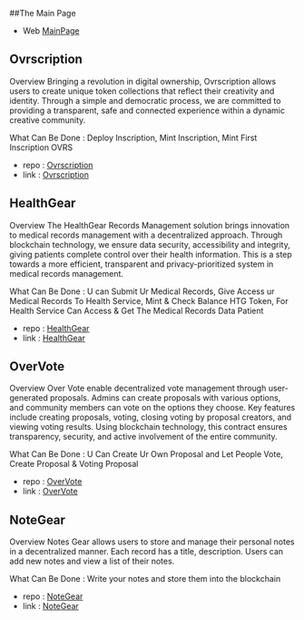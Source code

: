 ##The Main Page
- Web [MainPage](https://www.overgear.xyz/)

## Ovrscription

Overview
Bringing a revolution in digital ownership, Ovrscription allows users to create unique token collections that reflect their creativity and identity. Through a simple and democratic process, we are committed to providing a transparent, safe and connected experience within a dynamic creative community.

What Can Be Done : Deploy Inscription, Mint Inscription, Mint First Inscription OVRS

- repo : [Ovrscription](https://github.com/demigohu/ovrscription)
- link : [Ovrscription](https://inscription.overgear.xyz/)

## HealthGear

Overview
The HealthGear Records Management solution brings innovation to medical records management with a decentralized approach. Through blockchain technology, we ensure data security, accessibility and integrity, giving patients complete control over their health information. This is a step towards a more efficient, transparent and privacy-prioritized system in medical records management.

What Can Be Done : U can Submit Ur Medical Records, Give Access ur Medical Records To Health Service, Mint & Check Balance HTG Token, For Health Service Can Access & Get The Medical Records Data Patient

- repo : [HealthGear](https://github.com/demigohu/healthgear)
- link : [HealthGear](https://health.overgear.xyz/)

## OverVote

Overview
Over Vote enable decentralized vote management through user-generated proposals. Admins can create proposals with various options, and community members can vote on the options they choose. Key features include creating proposals, voting, closing voting by proposal creators, and viewing voting results. Using blockchain technology, this contract ensures transparency, security, and active involvement of the entire community.

What Can Be Done : U Can Create Ur Own Proposal and Let People Vote, Create Proposal & Voting Proposal

- repo : [OverVote](https://github.com/demigohu/voting)
- link : [OverVote](https://voting.overgear.xyz/)

## NoteGear

Overview
Notes Gear allows users to store and manage their personal notes in a decentralized manner. Each record has a title, description. Users can add new notes and view a list of their notes.

What Can Be Done : Write your notes and store them into the blockchain


- repo : [NoteGear](https://github.com/demigohu/Notes)
- link : [NoteGear](https://notes.overgear.xyz/)

